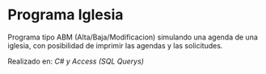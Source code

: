 # Programa Iglesia

Programa tipo ABM (Alta/Baja/Modificacion) simulando una agenda de una iglesia, con posibilidad de imprimir las agendas y las solicitudes.

Realizado en: _C# y Access (SQL Querys)_
